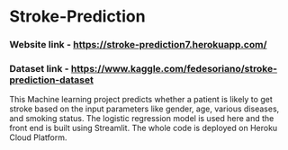 # Stroke-Prediction

### Website link - https://stroke-prediction7.herokuapp.com/

### Dataset link - https://www.kaggle.com/fedesoriano/stroke-prediction-dataset

This Machine learning project predicts whether a patient is likely to get stroke based on the input parameters like gender, age, various diseases, and smoking status.
The logistic regression model is used here and the front end is built using Streamlit.
The whole code is deployed on Heroku Cloud Platform.

